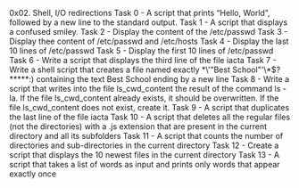 0x02. Shell, I/O redirections
Task 0 - A script that prints “Hello, World”, followed by a new line to the standard output.
Task 1 - A script that displays a confused smiley.
Task 2 - Display the content of the /etc/passwd
Task 3 - Display thee content of /etc/passwd and /etc/hosts
Task 4 - Display the last 10 lines of /etc/passwd
Task 5 - Display the first 10 lines of /etc/passwd
Task 6 - Write a script that displays the third line of the file iacta
Task 7 - Write a shell script that creates a file named exactly \*\\'"Best School"\'\\*$\?\*\*\*\*\*:) containing the text Best School ending by a new line
Task 8 - Write a script that writes into the file ls_cwd_content the result of the command ls -la. If the file ls_cwd_content already exists, it should be overwritten. If the file ls_cwd_content does not exist, create it.
Task 9 - A script that duplicates the last line of the file iacta
Task 10 - A script that deletes all the regular files (not the directories) with a .js extension that are present in the current directory and all its subfolders
Task 11 - A script that counts the number of directories and sub-directories in the current directory
Task 12 - Create a script that displays the 10 newest files in the current directory
Task 13 - A script that takes a list of words as input and prints only words that appear exactly once
